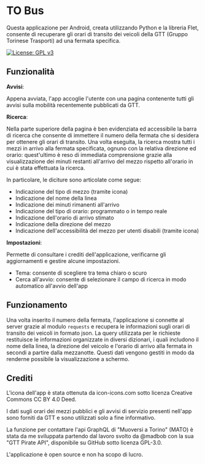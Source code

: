 # TO Bus
Questa applicazione per Android, creata utilizzando Python e la libreria Flet, consente di recuperare gli orari di transito dei veicoli della GTT (Gruppo Torinese Trasporti) ad una fermata specifica.

[![License: GPL v3](https://img.shields.io/badge/License-GPLv3-blue.svg)](https://www.gnu.org/licenses/gpl-3.0)

## Funzionalità
**Avvisi**:

Appena avviata, l'app accoglie l'utente con una pagina contenente tutti gli avvisi sulla mobilità recentemente pubblicati da GTT.

**Ricerca**:

Nella parte superiore della pagina è ben evidenziata ed accessibile la barra di ricerca che consente di immettere il numero della fermata che si desidera per ottenere gli orari di transito.
Una volta eseguita, la ricerca mostra tutti i mezzi in arrivo alla fermata specificata, ognuno con la relativa direzione ed orario: quest'ultimo è reso di immediata comprensione grazie alla visualizzazione dei minuti restanti all'arrivo del mezzo rispetto all'orario in cui è stata effettuata la ricerca.

In particolare, le diciture sono articolate come segue:
-  Indicazione del tipo di mezzo (tramite icona)
-  Indicazione del nome della linea
-  Indicazione dei minuti rimanenti all'arrivo
-  Indicazione del tipo di orario: programmato o in tempo reale
-  Indicazione dell'orario di arrivo stimato
-  Indicazione della direzione del mezzo
-  Indicazione dell'accessibilità del mezzo per utenti disabili (tramite icona)

**Impostazioni**:

Permette di consultare i crediti dell'applicazione, verificarne gli aggiornamenti e gestire alcune impostazioni.
- Tema: consente di scegliere tra tema chiaro o scuro
- Cerca all'avvio: consente di selezionare il campo di ricerca in modo automatico all'avvio dell'app

## Funzionamento
Una volta inserito il numero della fermata, l'applicazione si connette al server grazie al modulo `requests` e recupera le informazioni sugli orari di transito dei veicoli in formato json.
La query utilizzata per le richieste restituisce le informazioni organizzate in diversi dizionari, i quali includono il nome della linea, la direzione del veicolo e l'orario di arrivo alla fermata in secondi a partire dalla mezzanotte. Questi dati vengono gestiti in modo da renderne possibile la visualizzazione a schermo.

## Crediti
L'icona dell'app è stata ottenuta da icon-icons.com sotto licenza Creative Commons CC BY 4.0 Deed.

I dati sugli orari dei mezzi pubblici e gli avvisi di servizio presenti nell'app sono forniti da GTT e sono utilizzati solo a fine informativo.

La funzione per contattare l'api GraphQL di "Muoversi a Torino" (MATO) è stata da me sviluppata partendo dal lavoro svolto da @madbob con la sua "GTT Pirate API", disponibile su GitHub sotto licenza GPL-3.0.

L'applicazione è open source e non ha scopo di lucro.
